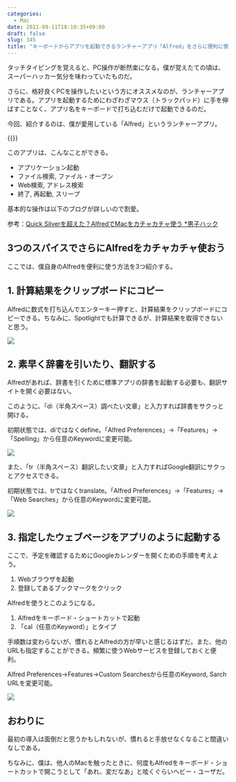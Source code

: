 ```yaml
---
categories:
  - Mac
date: 2011-09-11T18:10:35+09:00
draft: false
slug: 345
title: "キーボードからアプリを起動できるランチャーアプリ「Alfred」をさらに便利に使う3つのスパイス"
---
```


タッチタイピングを覚えると、PC操作が断然楽になる。僕が覚えたての頃は、スーパーハッカー気分を味わっていたものだ。  

さらに、格好良くPCを操作したいという方にオススメなのが、ランチャーアプリである。アプリを起動するためにわざわざマウス（トラックパッド）に手を伸ばすことなく、アプリ名をキーボードで打ち込むだけで起動できるのだ。

今回、紹介するのは、僕が愛用している「Alfred」というランチャーアプリ。

{{<app id="405843582" title="Alfred 0.9.10（無料）" src="https://a3.mzstatic.com/us/r1000/095/Purple/87/34/69/mzi.wwrcmsqp.100x100-75.png">}}

このアプリは、こんなことができる。

* アプリケーション起動
* ファイル検索, ファイル・オープン
* Web検索, アドレス検索
* 終了, 再起動, スリープ

基本的な操作は以下のブログが詳しいので割愛。

参考：[Quick Silverを超えた？AlfredでMacをカチャカチャ使う *男子ハック](http://www.danshihack.com/2011/06/09/saku/alfred.html)

## 3つのスパイスでさらにAlfredをカチャカチャ使おう

ここでは、僕自身のAlfredを便利に使う方法を3つ紹介する。

## 1. 計算結果をクリップボードにコピー

Alfredに数式を打ち込んでエンターキー押すと、計算結果をクリップボードにコピーできる。ちなみに、Spotlightでも計算できるが、計算結果を取得できないと思う。 

![](/images/2011/09/0345_1.jpg)

## 2. 素早く辞書を引いたり、翻訳する

Alfredがあれば、辞書を引くために標準アプリの辞書を起動する必要も、翻訳サイトを開く必要はない。

このように、「di（半角スペース）調べたい文章」と入力すれば辞書をサクっと開ける。

初期状態では、diではなくdefine。「Alfred Preferences」→「Features」→「Spelling」から任意のKeywordに変更可能。

![](/images/2011/09/0345_2.jpg)

また、「tr（半角スペース）翻訳したい文章」と入力すればGoogle翻訳にサクっとアクセスできる。

初期状態では、trではなくtranslate。「Alfred Preferences」→「Features」→「Web Searches」から任意のKeywordに変更可能。

![](/images/2011/09/0345_3.jpg)

## 3. 指定したウェブページをアプリのように起動する

ここで、予定を確認するためにGoogleカレンダーを開くための手順を考えよう。

1. Webブラウザを起動
1. 登録してあるブックマークをクリック

Alfredを使うとこのようになる。

1. Alfredをキーボード・ショートカットで起動
1. 「cal（任意のKeyword）」とタイプ

手順数は変わらないが、慣れるとAlfredの方が早いと感じるはずだ。また、他のURLも指定することができる。頻繁に使うWebサービスを登録しておくと便利。

Alfred Preferences→Features→Custom Searchesから任意のKeyword, Sarch URLを変更可能。

![](/images/2011/09/0345_4.jpg)

## おわりに

最初の導入は面倒だと思うかもしれないが、慣れると手放せなくなること間違いなしである。

ちなみに、僕は、他人のMacを触ったときに、何度もAlfredをキーボード・ショートカットで開こうとして「あれ、変だなあ」と呟くぐらいヘビー・ユーザだ。

